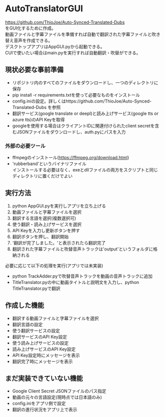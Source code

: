 # AutoTranslatorGUI  
https://github.com/ThioJoe/Auto-Synced-Translated-Dubs  
をGUI化するために作成。  
動画ファイルと字幕ファイルを準備すれば自動で翻訳された字幕ファイルと吹き替え音声を作成できる。  
デスクトップアプリはAppGUI.pyから起動できる。  
CUIで使いたい場合はmain.pyを実行すれば自動翻訳・吹替ができる。  

## 現状必要な事前準備
- リポジトリ内のすべてのファイルをダウンロードし、一つのディレクトリに保存
- pip install -r requirements.txtを使って必要なものをインストール
- config.iniの設定。詳しくはhttps://github.com/ThioJoe/Auto-Synced-Translated-Dubs を参照
- 翻訳サービス(google translate or deepl)と読み上げサービス(google tts or azure tts)のAPI Keyを取得
- googleを使用する場合はクライアントIDに関連付けられたclient secretを含むJSONファイルをダウンロードし、auth.pyにパスを入力

### 外部の必要ツール
- ffmpegのインストール(https://ffmpeg.org/download.html)
- 'rubberband'というバイナリファイル  
  インストールする必要はなく、exeとdllファイルの両方をスクリプトと同じディレクトリに置くだけでよい

## 実行方法  
1. python AppGUI.pyを実行しアプリを立ち上げる
2. 動画ファイルと字幕ファイルを選択
3. 翻訳する言語を選択(複数選択可)
4. 使う翻訳・読み上げサービスを選択
5. API Keyを入力し更新ボタンを押す
6. 翻訳ボタンを押し、翻訳開始
7. '翻訳が完了しました。'と表示されたら翻訳完了
8. 翻訳された字幕ファイルと吹替音声トラックは'output'というフォルダに格納される

必要に応じて以下の処理を実行(アプリでは未実装)
- python TrackAdder.pyで吹替音声トラックを動画の音声トラックに追加
- TitleTranslator.pyの中に動画タイトルと説明文を入力し、python TitleTranslator.pyで翻訳

## 作成した機能  
- 翻訳する動画ファイルと字幕ファイルを選択
- 翻訳言語の設定  
- 使う翻訳サービスの設定
- 翻訳サービスのAPI Key設定
- 使う読み上げサービスの設定
- 読み上げサービスのAPI Key設定
- API Key設定時にメッセージを表示
- 翻訳完了時にメッセージを表示

## まだ実装できていない機能  
- Google Client Secret JSONファイルのパス指定
- 動画の元々の言語設定(現時点では日本語のみ)
- config.iniをアプリ側で設定
- 翻訳の進行状況をアプリ上で表示

